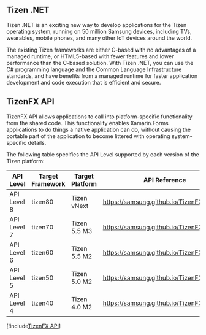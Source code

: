 ## Tizen .NET

Tizen .NET is an exciting new way to develop applications for the Tizen operating system, running on 50 million Samsung devices, including TVs, wearables, mobile phones, and many other IoT devices around the world.

The existing Tizen frameworks are either C-based with no advantages of a managed runtime, or HTML5-based with fewer features and lower performance than the C-based solution. With Tizen .NET, you can use the C# programming language and the Common Language Infrastructure standards, and have benefits from a managed runtime for faster application development and code execution that is efficient and secure.


## TizenFX API

TizenFX API allows applications to call into platform-specific functionality from the shared code. This functionality enables Xamarin.Forms applications to do things a native application can do, without causing the portable part of the application to become littered with operating system-specific details.

The following table specifies the API Level supported by each version of the Tizen platform:

| API Level   | Target Framework | Target Platform | API Reference   |
|-------------|------------------|-----------------|-----------------|
| API Level 8 | tizen80          | Tizen vNext     | https://samsung.github.io/TizenFX/master/ |
| API Level 7 | tizen70          | Tizen 5.5 M3    | https://samsung.github.io/TizenFX/API7/   |
| API Level 6 | tizen60          | Tizen 5.5 M2    | https://samsung.github.io/TizenFX/API6/   |
| API Level 5 | tizen50          | Tizen 5.0 M2    | https://samsung.github.io/TizenFX/API5/   |
| API Level 4 | tizen40          | Tizen 4.0 M2    | https://samsung.github.io/TizenFX/API4/   |


[!include[TizenFX API](api/index.md)]
